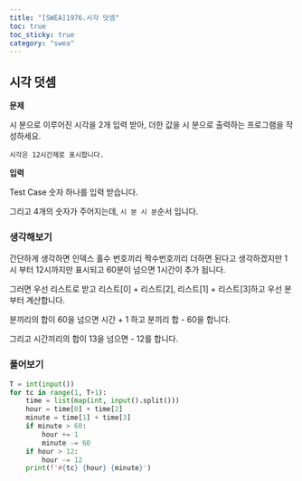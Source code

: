 ```yaml
---
title: "[SWEA]1976.시각 덧셈"
toc: true
toc_sticky: true
category: "swea"
---
```


## 시각 덧셈

**문제**

시 분으로 이루어진 시각을 2개 입력 받아, 더한 값을 시 분으로 출력하는 프로그램을 작성하세요.

`시각은 12시간제로 표시합니다.`

**입력**

Test Case 숫자 하나를 입력 받습니다.

그리고 4개의 숫자가 주어지는데, `시 분 시 분`순서 입니다.

### 생각해보기

간단하게 생각하면 인덱스 홀수 번호끼리 짝수번호끼리 더하면 된다고 생각하겠지만 1시 부터 12시까지만 표시되고 60분이 넘으면 1시간이 추가 됩니다.

그러면 우선 리스트로 받고 리스트[0] + 리스트[2], 리스트[1] + 리스트[3]하고 우선 분부터 계산합니다.

분끼리의 합이 60을 넘으면 시간 + 1 하고 분끼리 합 - 60을 합니다.

그리고 시간끼리의 합이 13을 넘으면 - 12를 합니다.

### 풀어보기

```python
T = int(input())
for tc in range(1, T+1):
    time = list(map(int, input().split()))
    hour = time[0] + time[2]
    minute = time[1] + time[3]
    if minute > 60:
        hour += 1
        minute -= 60
    if hour > 12:
        hour -= 12
    print(f'#{tc} {hour} {minute}')
```


